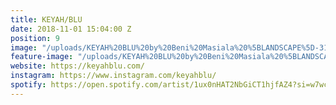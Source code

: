 ```yaml
---
title: KEYAH/BLU
date: 2018-11-01 15:04:00 Z
position: 9
image: "/uploads/KEYAH%20BLU%20by%20Beni%20Masiala%20%5BLANDSCAPE%5D-31d906.jpg"
feature-image: "/uploads/KEYAH%20BLU%20by%20Beni%20Masiala%20%5BLANDSCAPE%5D-31d906.jpg"
website: https://keyahblu.com/
instagram: https://www.instagram.com/keyahblu/
spotify: https://open.spotify.com/artist/1ux0nHAT2NbGiCT1hjfAZ4?si=w7wcyqeERleRF2TUO-Mbjw
---
```


